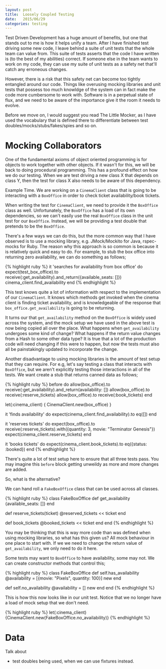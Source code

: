 ```yaml
---
layout: post
title:  Loosely Coupled Testing 
date:   2015/06/29
categories: testing
---
```

Test Driven Development has a huge amount of benefits, but one that stands out to me is how it helps unify a team. After I have finished test driving some new code, I leave behind a suite of unit tests that the whole team can value from. This suite of tests asserts that the code I have written is (to the best of my abilities) correct. If someone else in the team wants to work on my code, they can use my suite of unit tests as a safety net that'll catch any erroneous changes.

However, there is a risk that this safety net can become too tightly entangled around our code. Things like overusing mocking libraries and unit tests that possess too much knowldge of the system can in fact make the code more cumbersome to work with. Software is in a perpetual state of flux, and we need to be aware of the importance give it the room it needs to evolve.

Before we move on, I would suggest you read The Little Mocker, as I have used the vocabulary that is defined there to differentiate between test doubles/mocks/stubs/fakes/spies and so on.

Mocking Collaborators
=========

One of the fundamental axioms of object oriented programming is for objects to work together with other objects. If it wasn't for this, we will be back to doing procedural programming. This has a profound effect on how we do our testing. When we are test driving a new class X that depends on class Y, then the test for class X also needs to be aware of this dependency.

Example Time. We are working on a `CinemaClient` class that is going to be interacting with a `BoxOffice` in order to check ticket availability/book tickets.

When writing the test for `CinemaClient`, we need to provide it the `BoxOffice` class as well. Unfortunately, the `BoxOffice` has a load of its own dependencies, so we can't easily use the real `BoxOffice` class in the unit test for our `BoxOffice`. Instead, we will be providing a test double that pretends to be the `BoxOffice`.

There's a few ways we can do this, but the more common way that I have observed is to use a mocking library, e.g. JMock/Mockito for Java, rspec-mocks for Ruby. The reason why this approach is so common is because it is relatively quick and easy to do. For example, to stub the box office into returning zero availability, we can do something as follows;

{% highlight ruby %}
it 'searches for availability from box office' do
  expect(test_box_office).to receive(:get_availability).and_return({available_seats: []})
  cinema_client.find_availability
end
{% endhighlight %}

This test knows quite a lot of information with respect to the implementation of our `CinemaClient`. It knows which methods get invoked when the cinema client is finding ticket availability, and is knowledgeable of the response that `box_office.get_availability` is going to be returning.

It turns our that `get_availability` method on the `BoxOffice` is widely used across the system, and the mock setup we have used in the above test is now being copied all over the place. What happens when `get_availability` undergoes some kind of change? What happens if the return value changes from a Hash to some other data type? It is true that a lot of the production code will need changing if this were to happen, but now the tests must also all be painstakingly updated to incorporate the change.

Another disadvantage to using mocking libraries is the amount of test setup that they can require. For e.g, let's say testing a class that interacts with `BoxOffice`, but we aren't explicitly testing those interactions in all of the tests. We want create a stub that returns canned data as follows;

{% highlight ruby %}
before do 
  allow(box_office).to receive(:get_availability).and_return(availability: [])
  allow(box_office).to receive(:reserve_tickets)
  allow(box_office).to receive(:book_tickets)
end 

let(:cinema_client) { CinemaClient.new(box_office) }

it 'finds availability' do
  expect(cinema_client.find_availability).to eq([])
end

it 'reserves tickets' do
  expect(box_office).to receive(:reserve_tickets).with({quantity: 3, movie: "Terminator Genesis"})
  expect(cinema_client.reserve_tickets)
end

it 'books tickets' do
  expect(cinema_client.book_tickets).to eq({status: :booked})
end
{% endhighlight %}

There's quite a lot of test setup here to ensure that all three tests pass. You may imagine this `before` block getting unweildy as more and more changes are added.

So, what is the alternative?

We can hand roll a `FakeBoxOffice` class that can be used across all classes.

{% highlight ruby %}
class FakeBoxOffice
  def get_availability
    {available_seats: []}
  end

  def reserve_tickets(ticket)
    @reserved_tickets << ticket
  end

  def book_tickets
    @booked_tickets << ticket
  end
end
{% endhighlight %}

You may be thinking that this is way more code than was defined when using mocking libraries, so what has this given us?  All mock behaviour in one place to start with. If we we need to change the return value of `get_availability`, we only need to do it here.

Some tests may want to `BoxOffice` to have availability, some may not. We can create constructor methods that control this;

{% highlight ruby %}
class FakeBoxOffice
  def self.has_availability
    @availability = [{movie: "Pixels", quantity: 100}]
    new
  end

  def self.no_availability
    @availability = []
    new
  end
end
{% endhighlight %}

This is how this now looks like in our unit test. Notice that we no longer have a load of mock setup that we don't need.

{% highlight ruby %}
  let(:cinema_client) {CinemaClient.new(FakeBoxOffice.no_availability)}
{% endhighlight %}

Data
==========
Talk about

* test doubles being used, when we can use fixtures instead.
